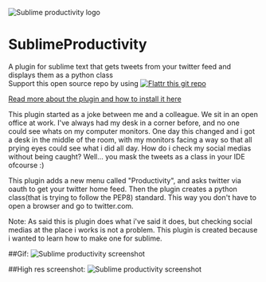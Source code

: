 ![Sublime productivity logo](http://www.christianengvall.se/wp-content/uploads/2016/11/SublimeProductivity.png)
# SublimeProductivity
A plugin for sublime text that gets tweets from your twitter feed and displays them as a python class    
Support this open source repo by using
[![Flattr this git repo](http://api.flattr.com/button/flattr-badge-large.png)](https://flattr.com/submit/auto?user_id=ChristianEngvall&url=https://github.com/crilleengvall/SublimeProductivity&title=SublimeProductivity&language=&tags=github&category=software)

[Read more about the plugin and how to install it here ](http://www.christianengvall.se/sublime-text-productivity-plugin/ "Christianengvall.se")

This plugin started as a joke between me and a colleague. We sit in an open office at work.
I've always had my desk in a corner before, and no one could see whats on my computer monitors.
One day this changed and i got a desk in the middle of the room, with my monitors facing a way so that all prying eyes could
see what i did all day. How do i check my social medias without being caught? Well... you mask the tweets as a class in your IDE
ofcourse :)

This plugin adds a new menu called "Productivity", and asks twitter via oauth to get your twitter home feed. Then the plugin creates
a python class(that is trying to follow the PEP8) standard. This way you don't have to open a browser and go to twitter.com.

Note: As said this is plugin does what i've said it does, but checking social medias at the place i works is not a problem. This plugin is created because i wanted to learn how to make one for sublime.

##Gif:
![Sublime productivity screenshot](http://www.christianengvall.se/wp-content/uploads/2016/05/Sublime-productivity-gif.gif)



##High res screenshot:
![Sublime productivity screenshot](http://www.christianengvall.se/wp-content/uploads/2016/05/SublimeProductivity.png)

